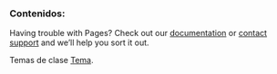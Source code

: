 
### Contenidos:

Having trouble with Pages? Check out our [documentation](https://docs.github.com/categories/github-pages-basics/) or [contact support](https://github.com/contact) and we’ll help you sort it out.

Temas de clase [Tema](https://garcia091.github.io/PreWork/).
